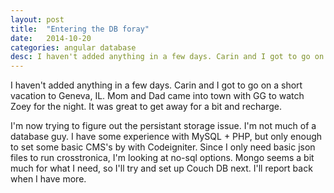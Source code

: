 ```yaml
---
layout: post
title:  "Entering the DB foray"
date:   2014-10-20
categories: angular database
desc: I haven't added anything in a few days. Carin and I got to go on a short vacation to Geneva, IL. Mom and Dad came into town with GG to watch Zoey for the night.
---
```


I haven't added anything in a few days. Carin and I got to go on a short vacation to Geneva, IL. Mom and Dad came into town with GG to watch Zoey for the night. It was great to get away for a bit and recharge.

I'm now trying to figure out the persistant storage issue. I'm not much of a database guy. I have some experience with MySQL + PHP, but only enough to set some basic CMS's by with Codeigniter. Since I only need basic json files to run crosstronica, I'm looking at no-sql options. Mongo seems a bit much for what I need, so I'll try and set up Couch DB next. I'll report back when I have more.
